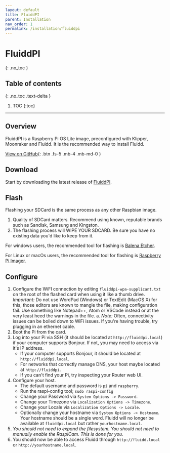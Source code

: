 ```yaml
---
layout: default
title: FluiddPI
parent: Installation
nav_order: 1
permalink: /installation/fluiddpi
---
```


# FluiddPI
{: .no_toc }

## Table of contents
{: .no_toc .text-delta }

1. TOC
{:toc}

---

## Overview

FluiddPI is a Raspberry Pi OS Lite image, preconfigured with Klipper, Moonraker and
Fluidd. It is the recommended way to install Fluidd.

[View on GitHub](https://github.com/fluidd-core/FluiddPi){: .btn .fs-5 .mb-4 .mb-md-0 }

## Download

Start by downloading the latest release of [FluiddPI](https://github.com/fluidd-core/FluiddPi/releases/latest).

## Flash

Flashing your SDCard is the same process as any other Raspbian image.

1. Quality of SDCard matters. Recommend using known, reputable brands such as
Sandisk, Samsung and Kingston.
2. The flashing process will WIPE YOUR SDCARD. Be sure you have no existing data
you'd like to keep from it.

For windows users, the recommended tool for flashing is [Balena Etcher](https://www.balena.io/etcher/).

For Linux or macOs users, the recommended tool for flashing is [Raspberry Pi Imager](https://www.raspberrypi.org/software/).

## Configure

1. Configure the WiFI connection by editing `fluiddpi-wpa-supplicant.txt` on the
root of the flashed card when using it like a thumb drive.
*Important:* Do not use WordPad (Windows) or TextEdit (MacOS X) for this, those
editors are known to mangle the file, making configuration fail.
Use something like Notepad++, Atom or VSCode instead or at the very least heed
the warnings in the file.
   a. *Note:* Often, connectivity issues can be boiled down to WiFi issues. If
      you're having trouble, try plugging in an ethernet cable.
2. Boot the Pi from the card.
3. Log into your Pi via SSH (it should be located at `http://fluiddpi.local`)
   if your computer supports Bonjour. If not, you may need to access via it's IP
   address.
   - If your computer supports Bonjour, it should be located at
     `http://fluiddpi.local`.
   - For networks that correctly manage DNS, your host maybe located at
     `http://fluiddpi`.
   - If you can't find your Pi, try inspecting your Router web UI.
4. Configure your host.
   - The default username and password is `pi` and `raspberry`.
   - Run the raspi-config tool;
     ```sudo raspi-config```
   - Change your Password via `System Options -> Password`.
   - Change your Timezone via `Localization Options -> Timezone`.
   - Change your Locale via `Localization Options -> Locale`.
   - Optionally change your hostname via `System Options -> Hostname`. Your
     hostname should be a single word. Fluidd will no longer be available at
     `fluiddpi.local` but rather `yourhostname.local`.
4. *You should not need to expand the filesystem.*
   *You should not need to manually enable the RaspiCam. This is done for you.*
5. You should now be able to access Fluidd through `http://fluidd.local` or
   `http://yourhostname.local`.
